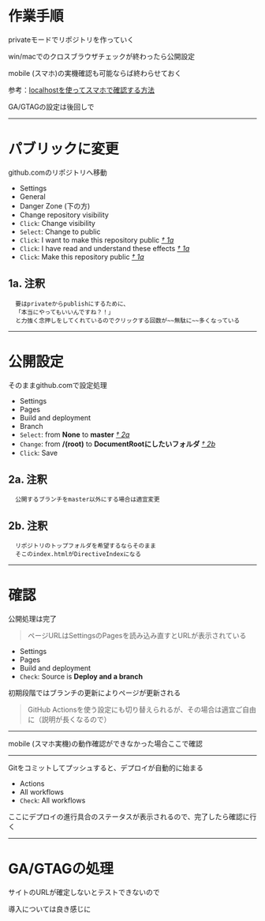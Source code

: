 # 作業手順
privateモードでリポジトリを作っていく

win/macでのクロスブラウザチェックが終わったら公開設定

mobile (スマホ)の実機確認も可能ならば終わらせておく

参考：[localhostを使ってスマホで確認する方法](https://qiita.com/mako5656/items/411be80fff4600f241c3)

GA/GTAGの設定は後回しで


---
# パブリックに変更
github.comのリポジトリへ移動

- Settings
- General
- Danger Zone (下の方)
- Change repository visibility
- `Click`: Change visibility
- `Select`: Change to public
- `Click`: I want to make this repository public [*&#x2020; 1a*](#1a-注釈)
- `Click`: I have read and understand these effects [*&#x2020; 1a*](#1a-注釈)
- `Click`: Make this repository public [*&#x2020; 1a*](#1a-注釈)


## 1a. 注釈
```
  要はprivateからpublishにするために、
  「本当にやってもいいんですね？！」
  と力強く念押しをしてくれているのでクリックする回数が~~無駄に~~多くなっている
```

---
# 公開設定
そのままgithub.comで設定処理

- Settings
- Pages
- Build and deployment
- Branch
- `Select`: from **None** to **master** [*&#x2020; 2a*](#2a-注釈)
- `Change`: from **/(root)** to **DocumentRootにしたいフォルダ** [*&#x2020; 2b*](#2b-注釈)
- `Click`: Save


## 2a. 注釈
```
  公開するブランチをmaster以外にする場合は適宜変更
```

## 2b. 注釈
```
  リポジトリのトップフォルダを希望するならそのまま
  そこのindex.htmlがDirectiveIndexになる
```

---
# 確認
公開処理は完了
> ページURLはSettingsのPagesを読み込み直すとURLが表示されている

- Settings
- Pages
- Build and deployment
- `Check`: Source is **Deploy and a branch**

初期段階ではブランチの更新によりページが更新される
> GitHub Actionsを使う設定にも切り替えられるが、その場合は適宜ご自由に（説明が長くなるので）

---
mobile (スマホ実機)の動作確認ができなかった場合ここで確認

---
Gitをコミットしてプッシュすると、デプロイが自動的に始まる
- Actions
- All workflows
- `Check`: All workflows

ここにデプロイの進行具合のステータスが表示されるので、完了したら確認に行く


---
# GA/GTAGの処理
サイトのURLが確定しないとテストできないので

導入については良き感じに


<link rel="stylesheet" href="readme.css">